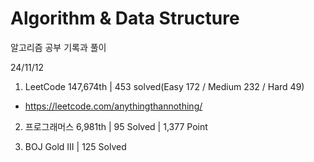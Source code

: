 # Algorithm & Data Structure

알고리즘 공부 기록과 풀이

24/11/12

1. LeetCode 147,674th | 453 solved(Easy 172 / Medium 232 / Hard 49)
- https://leetcode.com/anythingthannothing/

2. 프로그래머스 6,981th | 95 Solved | 1,377 Point

3. BOJ Gold III | 125 Solved
